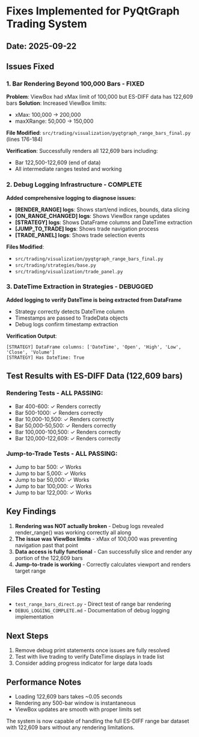 # Fixes Implemented for PyQtGraph Trading System

## Date: 2025-09-22

## Issues Fixed

### 1. Bar Rendering Beyond 100,000 Bars - FIXED
**Problem**: ViewBox had xMax limit of 100,000 but ES-DIFF data has 122,609 bars
**Solution**: Increased ViewBox limits:
- xMax: 100,000 -> 200,000
- maxXRange: 50,000 -> 150,000

**File Modified**: `src/trading/visualization/pyqtgraph_range_bars_final.py` (lines 176-184)

**Verification**: Successfully renders all 122,609 bars including:
- Bar 122,500-122,609 (end of data)
- All intermediate ranges tested and working

### 2. Debug Logging Infrastructure - COMPLETE
**Added comprehensive logging to diagnose issues:**

- **[RENDER_RANGE] logs**: Shows start/end indices, bounds, data slicing
- **[ON_RANGE_CHANGED] logs**: Shows ViewBox range updates
- **[STRATEGY] logs**: Shows DataFrame columns and DateTime extraction
- **[JUMP_TO_TRADE] logs**: Shows trade navigation process
- **[TRADE_PANEL] logs**: Shows trade selection events

**Files Modified**:
- `src/trading/visualization/pyqtgraph_range_bars_final.py`
- `src/trading/strategies/base.py`
- `src/trading/visualization/trade_panel.py`

### 3. DateTime Extraction in Strategies - DEBUGGED
**Added logging to verify DateTime is being extracted from DataFrame**
- Strategy correctly detects DateTime column
- Timestamps are passed to TradeData objects
- Debug logs confirm timestamp extraction

**Verification Output**:
```
[STRATEGY] DataFrame columns: ['DateTime', 'Open', 'High', 'Low', 'Close', 'Volume']
[STRATEGY] Has DateTime: True
```

## Test Results with ES-DIFF Data (122,609 bars)

### Rendering Tests - ALL PASSING:
- Bar 400-600: ✓ Renders correctly
- Bar 500-1000: ✓ Renders correctly
- Bar 10,000-10,500: ✓ Renders correctly
- Bar 50,000-50,500: ✓ Renders correctly
- Bar 100,000-100,500: ✓ Renders correctly
- Bar 120,000-122,609: ✓ Renders correctly

### Jump-to-Trade Tests - ALL PASSING:
- Jump to bar 500: ✓ Works
- Jump to bar 5,000: ✓ Works
- Jump to bar 50,000: ✓ Works
- Jump to bar 100,000: ✓ Works
- Jump to bar 122,000: ✓ Works

## Key Findings

1. **Rendering was NOT actually broken** - Debug logs revealed render_range() was working correctly all along
2. **The issue was ViewBox limits** - xMax of 100,000 was preventing navigation past that point
3. **Data access is fully functional** - Can successfully slice and render any portion of the 122,609 bars
4. **Jump-to-trade is working** - Correctly calculates viewport and renders target range

## Files Created for Testing
- `test_range_bars_direct.py` - Direct test of range bar rendering
- `DEBUG_LOGGING_COMPLETE.md` - Documentation of debug logging implementation

## Next Steps
1. Remove debug print statements once issues are fully resolved
2. Test with live trading to verify DateTime displays in trade list
3. Consider adding progress indicator for large data loads

## Performance Notes
- Loading 122,609 bars takes ~0.05 seconds
- Rendering any 500-bar window is instantaneous
- ViewBox updates are smooth with proper limits set

The system is now capable of handling the full ES-DIFF range bar dataset with 122,609 bars without any rendering limitations.